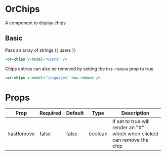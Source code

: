 # OrChips
A component to display chips

## Basic
<or-chips v-model="users"/>

Pass an array of strings
{{ users }}

```html
<or-chips v-model="users" />
```

Chips entries can also be removed by setting the `has-remove` prop to true.
<or-chips v-model="languages" has-remove />

```html
<or-chips v-model="languages" has-remove />
```

<script>
import { defineComponent, ref } from 'vue';

export default defineComponent({
    setup() {
        const users = ref(['Sam', 'Jindu', 'Murph', 'Ansa']);
        const languages = ref(['javascript', 'go', 'elixir']) 

        return {
            users,
            languages
        }
    }
})
</script>

# Props
| Prop | Required | Default | Type | Description |
|--|--|--|--|--|
| hasRemove | false | false | boolean | If set to true will render an "X" which when clicked can remove the chip 